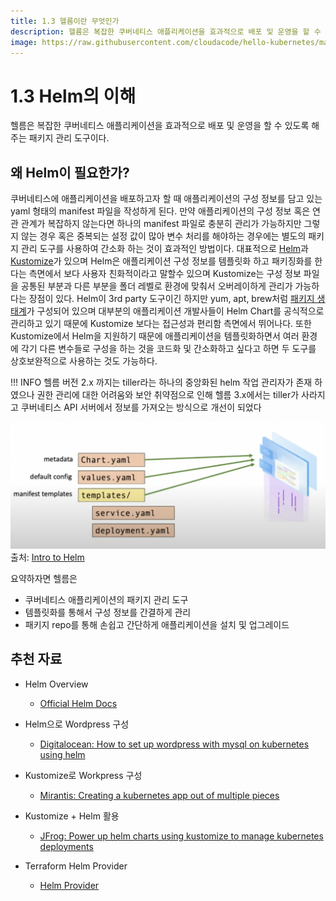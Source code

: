 ```yaml
---
title: 1.3 헬름이란 무엇인가
description: 헬름은 복잡한 쿠버네티스 애플리케이션을 효과적으로 배포 및 운영을 할 수 있도록 해주는 패키지 관리 도구
image: https://raw.githubusercontent.com/cloudacode/hello-kubernetes/main/docs/assets/container-run.png
---
```


# 1.3 Helm의 이해

헬름은 복잡한 쿠버네티스 애플리케이션을 효과적으로 배포 및 운영을 할 수 있도록 해주는 패키지 관리 도구이다.

## 왜 Helm이 필요한가?

쿠버네티스에 애플리케이션을 배포하고자 할 때 애플리케이션의 구성 정보를 담고 있는 yaml 형태의 manifest 파일을 작성하게 된다. 만약 애플리케이션의 구성 정보 혹은 연관 관계가 복잡하지 않는다면 하나의 manifest 파일로 충분히 관리가 가능하지만 그렇지 않는 경우 혹은 중복되는 설정 값이 많아 변수 처리를 해야하는 경우에는 별도의 패키지 관리 도구를 사용하여 간소화 하는 것이 효과적인 방법이다. 대표적으로 [Helm](https://helm.sh/)과 [Kustomize](https://kustomize.io/)가 있으며 Helm은 애플리케이션 구성 정보를 템플릿화 하고 패키징화를 한다는 측면에서 보다 사용자 친화적이라고 말할수 있으며 Kustomize는 구성 정보 파일을 공통된 부분과 다른 부분을 폴더 레벨로 환경에 맞춰서 오버레이하게 관리가 가능하다는 장점이 있다. Helm이 3rd party 도구이긴 하지만 yum, apt, brew처럼 [패키지 생태계](https://artifacthub.io/packages/search?kind=0)가 구성되어 있으며 대부분의 애플리케이션 개발사들이 Helm Chart를 공식적으로 관리하고 있기 때문에 Kustomize 보다는 접근성과 편리함 측면에서 뛰어나다. 또한 Kustomize에서 Helm을 지원하기 때문에 애플리케이션을 템플릿화하면서 여러 환경에 각기 다른 변수들로 구성을 하는 것을 코드화 및 간소화하고 싶다고 하면 두 도구를 상호보완적으로 사용하는 것도 가능하다.

!!! INFO 
    헬름 버전 2.x 까지는 tiller라는 하나의 중앙화된 helm 작업 관리자가 존재 하였으나 권한 관리에 대한 어려움와 보안 취약점으로 인해 헬름 3.x에서는 tiller가 사라지고 쿠버네티스 API 서버에서 정보를 가져오는 방식으로 개선이 되었다 

![helm-chart](assets/helm-chart.png)
출처: [Intro to Helm](https://www.youtube.com/watch?v=Zzwq9FmZdsU)


요약하자면 헬름은

* 쿠버네티스 애플리케이션의 패키지 관리 도구
* 템플릿화를 통해서 구성 정보를 간결하게 관리
* 패키지 repo를 통해 손쉽고 간단하게 애플리케이션을 설치 및 업그레이드 

## 추천 자료

* Helm Overview
    * [Official Helm Docs](https://helm.sh/docs/)

* Helm으로 Wordpress 구성
    * [Digitalocean: How to set up wordpress with mysql on kubernetes using helm](https://www.digitalocean.com/community/tutorials/how-to-set-up-wordpress-with-mysql-on-kubernetes-using-helm)

* Kustomize로 Workpress 구성
    * [Mirantis: Creating a kubernetes app out of multiple pieces](https://www.mirantis.com/blog/introduction-to-kustomize-part-1-creating-a-kubernetes-app-out-of-multiple-pieces/)

* Kustomize + Helm 활용
    * [JFrog: Power up helm charts using kustomize to manage kubernetes deployments](https://jfrog.com/blog/power-up-helm-charts-using-kustomize-to-manage-kubernetes-deployments/)

* Terraform Helm Provider
    * [Helm Provider](https://registry.terraform.io/providers/hashicorp/helm/latest/docs)